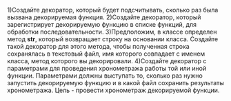 1)Создайте декоратор, который будет подсчитывать, сколько раз была
вызвана декорируемая функция.
2)Создайте декоратор, который зарегистрирует декорируемую функцию в
списке функций, для обработки последовательности.
3)Предположим, в классе определен метод __str__, который возвращает
строку на основании класса. Создайте такой декоратор для этого метода,
чтобы полученная строка сохранялась в текстовый файл, имя которого
совпадает с именем класса, метод которого вы декорировали.
4)Создайте декоратор с параметрами для проведения хронометража работы
той или иной функции. Параметрами должны выступать то, сколько раз нужно
запустить декорируемую функцию и в какой файл сохранить результаты
хронометража. Цель - провести хронометраж декорируемой функции.
